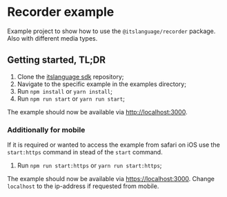 # Recorder example

Example project to show how to use the `@itslanguage/recorder` package. Also
with different media types.

## Getting started, TL;DR

1. Clone the [itslanguage sdk](https://github.com/itslanguage/itslanguage-js.git) repository;
1. Navigate to the specific example in the examples directory;
1. Run `npm install` or `yarn install`;
1. Run `npm run start` or `yarn run start`;

The example should now be available via [http://localhost:3000](http://localhost:3000).

### Additionally for mobile

If it is required or wanted to access the example from safari on iOS use the
`start:https` command in stead of the `start` command.

1. Run `npm run start:https` or `yarn run start:https`;

The example should now be available via
[https://localhost:3000](https://localhost:3000). Change `localhost` to the
ip-address if requested from mobile.
